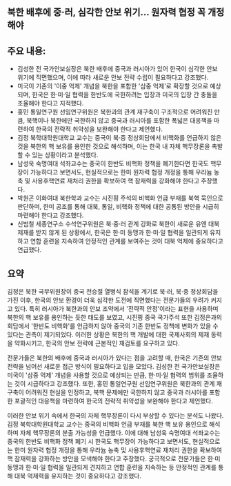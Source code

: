 ## 북한 배후에 중·러, 심각한 안보 위기… 원자력 협정 꼭 개정해야

## 주요 내용:
*   김성한 전 국가안보실장은 북한 배후에 중국과 러시아가 있어 한국이 심각한 안보 위기에 직면했으며, 이에 따라 새로운 안보 전략 수립이 필요하다고 강조했다.
*   미국이 기존의 '이중 억제' 개념을 북한을 포함한 '삼중 억제'로 확장할 것으로 예상되며, 한국은 한·미·일 협력을 한반도에 국한하려는 입장과 미국의 입장 간 충돌을 조율해야 한다고 지적했다.
*   홍민 통일연구원 선임연구위원은 북한과의 관계 재구축이 구조적으로 어려워진 만큼, 북핵이나 북한에만 국한하지 않고 중국과 러시아를 포함한 폭넓은 대응책을 마련하여 한국의 전략적 취약성을 보완해야 한다고 제언했다.
*   김정 북학대학원대학교 교수는 중국이 북·중 정상회담에서 비핵화를 언급하지 않은 것을 북한의 핵 보유를 용인한 것으로 해석하며, 이는 한국 내 자체 핵무장론을 촉발할 수 있는 상황이라고 분석했다.
*   남성욱 숙명여대 석좌교수는 중국이 한반도 비핵화 정책을 폐기한다면 한국도 핵무장이 가능하다고 보면서도, 현실적으로는 한미 원자력 협정 개정을 통해 우라늄 농축 및 사용후핵연료 재처리 권한을 확보하여 핵 잠재력을 강화해야 한다고 주장했다.
*   박원곤 이화여대 북한학과 교수는 시진핑 주석의 비핵화 언급 부재를 북핵 묵인으로 판단하며, 한미 공조를 통해 대북, 통일, 비핵화 정책에 대한 공통된 방안을 시급히 마련해야 한다고 강조했다.
*   신범철 세종연구소 수석연구위원은 북·중·러 관계 강화로 북한이 새로운 유엔 대북 제재를 받지 않게 된 상황에서, 한국은 한·미 동맹과 한·미·일 협력을 일관되게 유지하고 연합 훈련을 지속하여 안정적인 관계를 보여주는 것이 대북 억제에 중요하다고 언급했다.

## 요약
김정은 북한 국무위원장이 중국 전승절 열병식 참석을 계기로 북·러, 북·중 정상회담을 가진 이후, 한국의 안보 환경이 더욱 심각한 도전에 직면했다는 전문가들의 우려가 커지고 있다. 특히 러시아가 북한과의 안보 조약에서 '전략적 안정'이라는 표현을 사용하며 북한의 핵 보유를 용인하는 듯한 태도를 보였고, 시진핑 중국 국가주석 또한 김정은과의 회담에서 '한반도 비핵화'를 언급하지 않아 중국의 기존 한반도 정책에 변화가 있을 수 있다는 관측이 제기되었다. 이러한 상황은 북한의 핵 개발에 대한 국제사회의 제재 동력을 약화시키고, 한국의 안보 전략에 근본적인 재검토를 요구하고 있다.

전문가들은 북한의 배후에 중국과 러시아가 있다는 점을 고려할 때, 한국은 기존의 안보 전략을 넘어선 새로운 접근 방식이 필요하다고 입을 모았다. 김성한 전 국가안보실장은 미국이 '삼중 억제' 개념을 사용할 것으로 예상되는 만큼, 한·미·일 협력의 범위를 조율하는 것이 시급하다고 강조했다. 또한, 홍민 통일연구원 선임연구위원은 북한과의 관계 재구축이 어려워진 현실을 인정하고, 북핵 문제에만 국한하지 않고 중국과 러시아를 포함한 포괄적인 대응책을 마련하여 한국의 전략적 취약성을 보완해야 한다고 제언했다.

이러한 안보 위기 속에서 한국의 자체 핵무장론이 다시 부상할 수 있다는 분석도 나왔다. 김정 북학대학원대학교 교수는 중국의 비핵화 언급 부재를 북한 핵 보유 용인으로 해석하며 자체 핵무장론의 분출 가능성을 언급했다. 이에 대해 남성욱 숙명여대 석좌교수는 중국의 한반도 비핵화 정책 폐기 시 한국도 핵무장이 가능하다고 보면서도, 현실적으로는 한미 원자력 협정 개정을 통해 우라늄 농축 및 사용후핵연료 재처리 권한을 확보하여 핵 잠재력을 강화하는 방안을 모색해야 한다고 주장했다. 궁극적으로 전문가들은 한·미 동맹과 한·미·일 협력을 일관되게 견지하고 연합 훈련을 지속하는 등 안정적인 관계를 통해 대북 억제력을 유지하는 것이 중요하다고 강조했다.